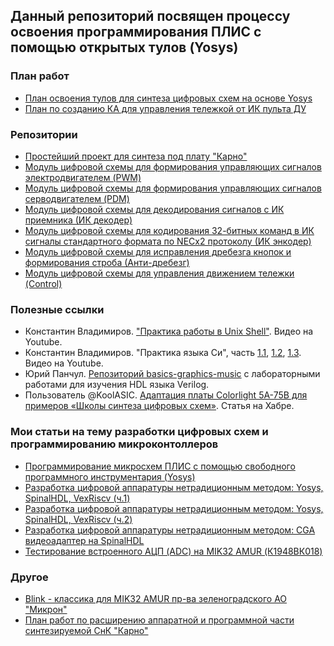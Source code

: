 ## Данный репозиторий посвящен процессу освоения программирования ПЛИС с помощью открытых тулов (Yosys)

### План работ

- [План освоения тулов для синтеза цифровых схем на основе Yosys](https://github.com/pointcheck/learning-fgpa/blob/main/Learning-Plan.md)
- [План по созданию КА для управления тележкой от ИК пульта ДУ](https://github.com/pointcheck/learning-fgpa/blob/main/IR_RC_Cart.md)

### Репозитории

- [Простейший проект для синтеза под плату "Карно"](https://github.com/pointcheck/KarnixSimpleProject)  
- [Модуль цифровой схемы для формирования управляющих сигналов электродвигателем (PWM)](motor_drv/)
- [Модуль цифровой схемы для формирования управляющих сигналов серводвигателем (PDM)](motor_pdm/)
- [Модуль цифровой схемы для декодирования сигналов с ИК приемника (ИК декодер)](ir_decoder/)
- [Модуль цифровой схемы для кодирования 32-битных команд в ИК сигналы стандартного формата по NECx2 протоколу (ИК энкодер)](ir_encoder/)
- [Модуль цифровой схемы для исправления дребезга кнопок и формирования строба (Анти-дребезг)](debouncer/)
- [Модуль цифровой схемы для управления движением тележки (Control)](control/)

### Полезные ссылки

- Константин Владимиров. ["Практика работы в Unix Shell"](https://www.youtube.com/watch?v=KLv-5jWlKjM). Видео на Youtube.
- Константин Владимиров. "Практика языка Си", часть [1.1](https://www.youtube.com/watch?v=7YhRFx-oyW4), [1.2](https://www.youtube.com/watch?v=oWGrH0R8iwU), [1.3](https://www.youtube.com/watch?v=qaCsf7wOpRQ). Видео на Youtube.
- Юрий Панчул. [Репозиторий basics-graphics-music](https://github.com/yuri-panchul/basics-graphics-music) с лабораторными работами для изучения HDL языка Verilog.
- Пользователь @KoolASIC. [Адаптация платы Colorlight 5A-75B для примеров «Школы синтеза цифровых схем»](https://habr.com/ru/articles/849592/). Статья на Хабре.

### Мои статьи на тему разработки цифровых схем и программированию микроконтоллеров

- [Программирование микросхем ПЛИС с помощью свободного программного инструментария (Yosys)](https://www.fabmicro.ru/pub/articles/Programming%20FPGAs%20using%20yosys.pdf)
- [Разработка цифровой аппаратуры нетрадиционным методом: Yosys, SpinalHDL, VexRiscv (ч.1)](https://habr.com/ru/articles/801191/)
- [Разработка цифровой аппаратуры нетрадиционным методом: Yosys, SpinalHDL, VexRiscv (ч.2)](https://habr.com/ru/articles/802127/)
- [Разработка цифровой аппаратуры нетрадиционным методом: CGA видеоадаптер на SpinalHDL](https://habr.com/ru/articles/855718/)
- [Тестирование встроенного АЦП (ADC) на MIK32 AMUR (К1948ВК018)](https://habr.com/ru/articles/836796/)

### Другое

- [Blink - классика для MIK32 AMUR пр-ва зеленоградского АО "Микрон"](https://github.com/Fabmicro-LLC/MIK32_Blink)
- [План работ по расширению аппаратной и программной части синтезируемой СнК "Карно"](https://github.com/pointcheck/learning-fgpa/blob/main/Extending_KarnixSoC.md)

